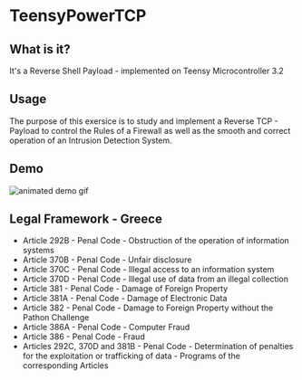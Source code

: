 # TeensyPowerTCP 

## What is it?
It's a Reverse Shell Payload - implemented on Teensy Microcontroller 3.2

## Usage
The purpose of this exersice is to study and implement a Reverse TCP - Payload to control the Rules of a Firewall as well as the smooth and correct operation of an Intrusion Detection System.

## Demo
![animated demo gif](https://i.imgur.com/ZGo1zmS.gif)

## Legal Framework - Greece
* Article 292B - Penal Code - Obstruction of the operation of information systems
* Article 370B - Penal Code - Unfair disclosure
* Article 370C - Penal Code - Illegal access to an information system
* Article 370D - Penal Code - Illegal use of data from an illegal collection
* Article 381 - Penal Code - Damage of Foreign Property
* Article 381A - Penal Code - Damage of Electronic Data
* Article 382 - Penal Code - Damage to Foreign Property without the Pathon Challenge
* Article 386A - Penal Code - Computer Fraud
* Article 386 - Penal Code - Fraud
* Articles 292C, 370D and 381B - Penal Code - Determination of penalties for the exploitation or trafficking of data - Programs of the corresponding Articles
